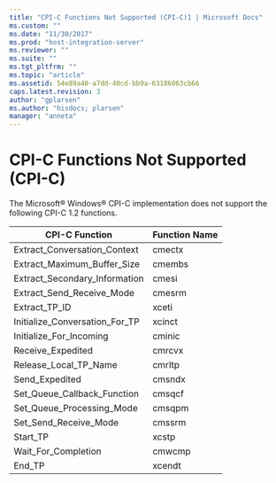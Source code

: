```yaml
---
title: "CPI-C Functions Not Supported (CPI-C)1 | Microsoft Docs"
ms.custom: ""
ms.date: "11/30/2017"
ms.prod: "host-integration-server"
ms.reviewer: ""
ms.suite: ""
ms.tgt_pltfrm: ""
ms.topic: "article"
ms.assetid: 54e89a40-a7dd-40cd-bb9a-63186063cb66
caps.latest.revision: 3
author: "gplarsen"
ms.author: "hisdocs; plarsen"
manager: "anneta"
---
```

# CPI-C Functions Not Supported (CPI-C)
The Microsoft® Windows® CPI-C implementation does not support the following CPI-C 1.2 functions.  


|         CPI-C Function         | Function Name |
|--------------------------------|---------------|
|  Extract_Conversation_Context  |    cmectx     |
|  Extract_Maximum_Buffer_Size   |    cmembs     |
| Extract_Secondary_Information  |     cmesi     |
|   Extract_Send_Receive_Mode    |    cmesrm     |
|         Extract_TP_ID          |     xceti     |
| Initialize_Conversation_For_TP |    xcinct     |
|    Initialize_For_Incoming     |    cminic     |
|       Receive_Expedited        |    cmrcvx     |
|     Release_Local_TP_Name      |    cmrltp     |
|         Send_Expedited         |    cmsndx     |
|  Set_Queue_Callback_Function   |    cmsqcf     |
|   Set_Queue_Processing_Mode    |    cmsqpm     |
|     Set_Send_Receive_Mode      |    cmssrm     |
|            Start_TP            |     xcstp     |
|      Wait_For_Completion       |    cmwcmp     |
|             End_TP             |    xcendt     |

